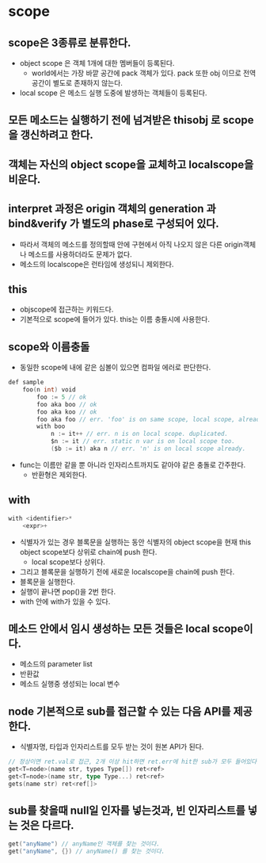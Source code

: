 # scope

## scope은 3종류로 분류한다.
* object scope 은 객체 1개에 대한 멤버들이 등록된다.
    * world에서는 가장 바깥 공간에 pack 객체가 있다. pack 또한 obj 이므로 전역공간이 별도로 존재하지 않는다.
* local scope 은 메소드 실행 도중에 발생하는 객체들이 등록된다.

## 모든 메소드는 실행하기 전에 넘겨받은 thisobj 로 scope을 갱신하려고 한다.

## 객체는 자신의 object scope을 교체하고 localscope을 비운다.

## interpret 과정은 origin 객체의 generation 과 bind&verify 가 별도의 phase로 구성되어 있다. 
* 따라서 객체의 메소드를 정의할때 안에 구현에서 아직 나오지 않은 다른 origin객체나 메소드를 사용하더라도 문제가 없다.
* 메소드의 localscope은 런타임에 생성되니 제외한다.

## this
* objscope에 접근하는 키워드다.
* 기본적으로 scope에 들어가 있다. this는 이름 충돌시에 사용한다.

## scope와 이름충돌
* 동일한 scope에 내에 같은 심볼이 있으면 컴파일 에러로 판단한다.
```go
def sample
    foo(n int) void
        foo := 5 // ok
        foo aka boo // ok
        foo aka koo // ok
        foo aka foo // err. 'foo' is on same scope, local scope, already.
        with boo
            n := it++ // err. n is on local scope. duplicated.
            $n := it // err. static n var is on local scope too.
            ($b := it) aka n // err. 'n' is on local scope already.
```
* func는 이름만 같을 뿐 아니라 인자리스트까지도 같아야 같은 충돌로 간주한다.
    * 반환형은 제외한다.

## with

```go
with <identifier>*
    <expr>+ 
```
* 식별자가 있는 경우 블록문을 실행하는 동안 식별자의 object scope을 현재 this object scope보다 상위로 chain에 push 한다.
    * local scope보다 상위다.
* 그리고 블록문을 실행하기 전에 새로운 localscope을 chain에 push 한다.
* 블록문을 실행한다.
* 실행이 끝나면 pop()을 2번 한다.
* with 안에 with가 있을 수 있다.

## 메소드 안에서 임시 생성하는 모든 것들은 local scope이다.
* 메소드의 parameter list
* 반환값
* 메소드 실행중 생성되는 local 변수

## node 기본적으로 sub를 접근할 수 있는 다음 API를 제공한다.
* 식별자명, 타입과 인자리스트를 모두 받는 것이 원본 API가 된다.
```go
// 정상이면 ret.val로 접근, 2개 이상 hit하면 ret.err에 hit한 sub가 모두 들어있다.
get<T=node>(name str, types Type[]) ret<ref>
get<T=node>(name str, type Type...) ret<ref>
gets(name str) ret<ref[]>
```

## sub를 찾을때 null일 인자를 넣는것과, 빈 인자리스트를 넣는 것은 다르다.
```go
get("anyName") // anyName인 객체를 찾는 것이다.
get("anyName", {}) // anyName() 를 찾는 것이다.
```
